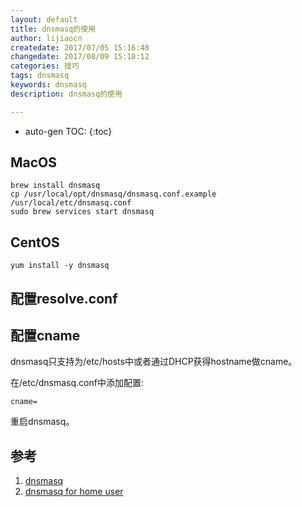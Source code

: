 ```yaml
---
layout: default
title: dnsmasq的使用
author: lijiaocn
createdate: 2017/07/05 15:16:48
changedate: 2017/08/09 15:18:12
categories: 技巧
tags: dnsmasq
keywords: dnsmasq
description: dnsmasq的使用

---
```


* auto-gen TOC:
{:toc}

## MacOS

	brew install dnsmasq
	cp /usr/local/opt/dnsmasq/dnsmasq.conf.example /usr/local/etc/dnsmasq.conf
	sudo brew services start dnsmasq

## CentOS

	yum install -y dnsmasq

## 配置resolve.conf



## 配置cname

dnsmasq只支持为/etc/hosts中或者通过DHCP获得hostname做cname。

在/etc/dnsmasq.conf中添加配置:

	cname=

重启dnsmasq。

## 参考

1. [dnsmasq][1]
2. [dnsmasq for home user][2]

[1]: http://www.thekelleys.org.uk/dnsmasq/doc.html  "dnsmasq" 
[2]: https://mohan43u.wordpress.com/2012/08/06/dnsmasq-for-home-user/ "dnsmasq for home user"
